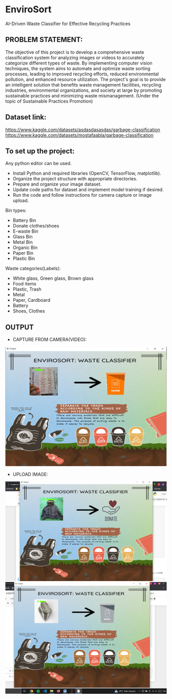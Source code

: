# EnviroSort
AI-Driven Waste Classifier for Effective Recycling Practices

## PROBLEM STATEMENT:
The objective of this project is to develop a comprehensive waste classification system for analyzing images or videos to accurately categorize different types of waste. By implementing computer vision techniques, the system aims to automate and optimize waste sorting processes, leading to improved recycling efforts, reduced environmental pollution, and enhanced resource utilization. The project's goal is to provide an intelligent solution that benefits waste management facilities, recycling industries, environmental organizations, and society at large by promoting sustainable practices and minimizing waste mismanagement.
(Under the topic of Sustainable Practices Promotion)

## Dataset link: 
https://www.kaggle.com/datasets/asdasdasasdas/garbage-classification <br>
https://www.kaggle.com/datasets/mostafaabla/garbage-classification

## To set up the project:

Any python editor can be used.
* Install Python and required libraries (OpenCV, TensorFlow, matplotlib).
* Organize the project structure with appropriate directories.
* Prepare and organize your image dataset.
* Update code paths for dataset and implement model training if desired.
* Run the code and follow instructions for camera capture or image upload.

Bin types:
* Battery Bin
* Donate clothes/shoes
* E-waste Bin
* Glass Bin 
* Metal Bin
* Organic Bin 
* Paper Bin
* Plastic Bin

Waste categories(Labels):
* White glass, Green glass, Brown glass
* Food items
* Plastic, Trash
* Metal
* Paper, Cardboard
* Battery
* Shoes, Clothes

## OUTPUT

* CAPTURE FROM CAMERA(VIDEO):
<img src="https://github.com/drishika2002/EnviroSort/blob/main/output_ss2.png">

* UPLOAD IMAGE:
<img src="https://github.com/drishika2002/EnviroSort/blob/main/output_ss1.png">
<img src="https://github.com/drishika2002/EnviroSort/blob/main/output_ss3.png">

